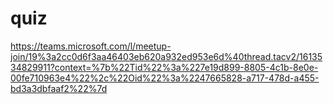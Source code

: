 # quiz

https://teams.microsoft.com/l/meetup-join/19%3a2cc0d6f3aa46403eb620a932ed953e6d%40thread.tacv2/1613534829911?context=%7b%22Tid%22%3a%227e19d899-8805-4c1b-8e0e-00fe710963e4%22%2c%22Oid%22%3a%2247665828-a717-478d-a455-bd3a3dbfaaf2%22%7d
